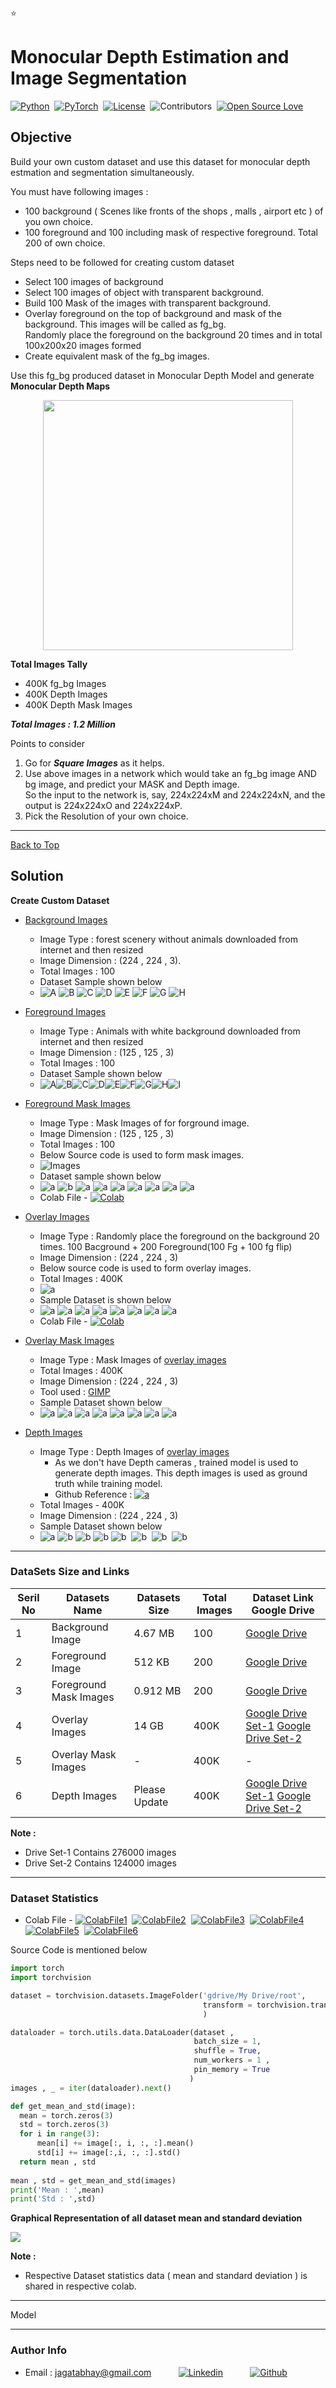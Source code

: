 :star:

# Monocular Depth Estimation and Image Segmentation
[![Python](https://img.shields.io/badge/Language%20%26%20Version-Python%203.6%2B-brightgreen)](https://www.python.org/)&nbsp;&nbsp;[![PyTorch](https://img.shields.io/badge/Library-PyTorch/OpenCV2-brightgreen)](https://pytorch.org)&nbsp;&nbsp;[![License](https://img.shields.io/badge/LICENSE-MIT-brightgreen)](https://github.com/jagatabhay/TSAI/blob/master/LICENSE)&nbsp;&nbsp;![Contributors](https://img.shields.io/github/contributors/jagatabhay/TSAI?style=plastic)&nbsp;&nbsp;[![Open Source Love](https://badges.frapsoft.com/os/v1/open-source.png?v=103)](https://github.com/ellerbrock/open-source-badges/)&nbsp;&nbsp;


## Objective

Build your own custom dataset and use this dataset for monocular depth estmation and segmentation simultaneously.

You must have following images :
 * 100 background ( Scenes like fronts of the shops , malls , airport etc ) of you own choice.
 * 100 foreground and 100 including mask of respective foreground. Total 200 of own choice.


Steps need to be followed for creating custom dataset
 * Select 100 images of background
 * Select 100 images of object with transparent background.
 * Build 100 Mask of the images with transparent background.
 * Overlay foreground on the top of background and mask of the background. This images will be called as fg_bg.\
   Randomly place the foreground on the background 20 times and in total 100x200x20 images formed 
 * Create equivalent mask of the fg_bg images.

Use this fg_bg produced dataset in Monocular Depth Model and generate **Monocular Depth Maps**

<p align="center">
   <img width="400" height="400" src="https://2.bp.blogspot.com/-x8Ft8PeU5t4/W_2GXlXjYqI/AAAAAAAADi4/-h__RwPtD4Y9WcjfiOMlCuyTpTkwK6m1gCLcBGAs/s1600/image7.png">
</p> 


**Total Images Tally**
* 400K fg_bg Images
* 400K Depth Images
* 400K Depth Mask Images

***Total Images : 1.2 Million***


Points to consider
1. Go for ***Square Images***  as it helps.
1. Use above images in a network which would take an fg_bg image AND bg image, and predict your MASK and Depth image.\
   So the input to the network is, say, 224x224xM and 224x224xN, and the output is 224x224xO and 224x224xP.
1. Pick the Resolution of your own choice.


---

[Back to Top](#rcnn-and-monocular-depth-estimation)

## Solution

**Create Custom Dataset**

- [Background Images](#background-images)
   - Image Type : forest scenery without animals downloaded from internet and then resized
   - Image Dimension : (224 , 224 , 3).
   - Total Images : 100
   - Dataset Sample shown below
   - ![A](https://github.com/jagatabhay/TSAI/blob/master/S15/background/bg001.jpg)&nbsp;![B](https://github.com/jagatabhay/TSAI/blob/master/S15/background/bg013.jpg)&nbsp;![C](https://github.com/jagatabhay/TSAI/blob/master/S15/background/bg025.jpg)&nbsp;![D](https://github.com/jagatabhay/TSAI/blob/master/S15/background/bg035.jpg)&nbsp;![E](https://github.com/jagatabhay/TSAI/blob/master/S15/background/bg050.jpg)&nbsp;![F](https://github.com/jagatabhay/TSAI/blob/master/S15/background/bg052.jpg)&nbsp;![G](https://github.com/jagatabhay/TSAI/blob/master/S15/background/bg073.jpg)&nbsp;![H](https://github.com/jagatabhay/TSAI/blob/master/S15/background/bg080.jpg)


- [Foreground Images](#forground-images)
  - Image Type : Animals with white background downloaded from internet and then resized
  - Image Dimension : (125 , 125 , 3)
  - Total Images : 100
  - Dataset Sample shown below
  - ![A](https://github.com/jagatabhay/TSAI/blob/master/S15/foreground/fg001.jpg)![B](https://github.com/jagatabhay/TSAI/blob/master/S15/foreground/fg005.jpg)![C](https://github.com/jagatabhay/TSAI/blob/master/S15/foreground/fg015.jpg)![D](https://github.com/jagatabhay/TSAI/blob/master/S15/foreground/fg020.jpg)![E](https://github.com/jagatabhay/TSAI/blob/master/S15/foreground/fg024.jpg)![F](https://github.com/jagatabhay/TSAI/blob/master/S15/foreground/fg036.jpg)![G](https://github.com/jagatabhay/TSAI/blob/master/S15/foreground/fg046.jpg)![H](https://github.com/jagatabhay/TSAI/blob/master/S15/foreground/fg053.jpg)![I](https://github.com/jagatabhay/TSAI/blob/master/S15/foreground/fg061.jpg)

- [Foreground Mask Images](#foreground-mask-images)
   - Image Type : Mask Images of for forground image.
   - Image Dimension : (125 , 125 , 3)
   - Total Images : 100
   - Below Source code is used to form mask images.
   - ![Images](https://github.com/jagatabhay/TSAI/blob/master/S15/foreground%20masks/carbon.png)
   - Dataset sample shown below
   - ![a](https://github.com/jagatabhay/TSAI/blob/master/S15/foreground%20masks/ms021.jpg)&nbsp;![b](https://github.com/jagatabhay/TSAI/blob/master/S15/foreground%20masks/ms027.jpg)&nbsp;![a](https://github.com/jagatabhay/TSAI/blob/master/S15/foreground%20masks/ms033.jpg)&nbsp;![a](https://github.com/jagatabhay/TSAI/blob/master/S15/foreground%20masks/ms058.jpg)&nbsp;![a](https://github.com/jagatabhay/TSAI/blob/master/S15/foreground%20masks/ms062.jpg)&nbsp;![a](https://github.com/jagatabhay/TSAI/blob/master/S15/foreground%20masks/ms069.jpg)&nbsp;![a](https://github.com/jagatabhay/TSAI/blob/master/S15/foreground%20masks/ms074.jpg)&nbsp;![a](https://github.com/jagatabhay/TSAI/blob/master/S15/foreground%20masks/ms078.jpg)&nbsp;![a](https://github.com/jagatabhay/TSAI/blob/master/S15/foreground%20masks/ms084.jpg)&nbsp;
   - Colab File - [![Colab](https://github.com/jagatabhay/TSAI/blob/master/openincolablogo.JPG)](https://github.com/jagatabhay/TSAI/blob/master/S15/InvertImage.ipynb)
 
 - [Overlay Images](#overlay-images)
   - Image Type : Randomly place the foreground on the background 20 times. 100 Bacground + 200 Foreground(100 Fg + 100 fg flip)
   - Image Dimension : (224 , 224 , 3)
   - Below source code is used to form overlay images.
   - Total Images : 400K
   - ![a](https://github.com/jagatabhay/TSAI/blob/master/S15/overlayImages/overlayImgSourceCode.png)
   - Sample Dataset is shown below
   - ![a](https://github.com/jagatabhay/TSAI/blob/master/S15/overlayImages/fg_bg105190.jpg)&nbsp;![a](https://github.com/jagatabhay/TSAI/blob/master/S15/overlayImages/fg_bg125460.jpg)&nbsp;![a](https://github.com/jagatabhay/TSAI/blob/master/S15/overlayImages/fg_bg156810.jpg)&nbsp;![a](https://github.com/jagatabhay/TSAI/blob/master/S15/overlayImages/fg_bg82.jpg)&nbsp;![a](https://github.com/jagatabhay/TSAI/blob/master/S15/overlayImages/fg_bg66125.jpg)&nbsp;![a](https://github.com/jagatabhay/TSAI/blob/master/S15/overlayImages/fg_bg258129.jpg)&nbsp;![a](https://github.com/jagatabhay/TSAI/blob/master/S15/overlayImages/fg_bg229170.jpg)&nbsp;![a](https://github.com/jagatabhay/TSAI/blob/master/S15/overlayImages/fg_bg193472.jpg)&nbsp;
   - Colab File - [![Colab](https://github.com/jagatabhay/TSAI/blob/master/openincolablogo.JPG)](https://github.com/jagatabhay/TSAI/blob/master/S15/fg_bg.ipynb)
   
   
 - [Overlay Mask Images](#overlay-mask-images)
   - Image Type : Mask Images of [overlay images](#overlay-images)
   - Total Images : 400K
   - Image Dimension : (224 , 224 , 3)
   - Tool used : [GIMP](https://www.gimp.org/)
   - Sample Dataset shown below
   - ![a](https://github.com/jagatabhay/TSAI/blob/master/S15/groundtruth_overlaymask/fg_bg100051.jpg)&nbsp;![a](https://github.com/jagatabhay/TSAI/blob/master/S15/groundtruth_overlaymask/fg_bg124052.jpg)&nbsp;![a](https://github.com/jagatabhay/TSAI/blob/master/S15/groundtruth_overlaymask/fg_bg136056.jpg)&nbsp;![a](https://github.com/jagatabhay/TSAI/blob/master/S15/groundtruth_overlaymask/fg_bg184068.jpg)&nbsp;![a](https://github.com/jagatabhay/TSAI/blob/master/S15/groundtruth_overlaymask/fg_bg42001.jpg)&nbsp;![a](https://github.com/jagatabhay/TSAI/blob/master/S15/groundtruth_overlaymask/fg_bg74035.jpg)&nbsp;![a](https://github.com/jagatabhay/TSAI/blob/master/S15/groundtruth_overlaymask/fg_bg88042.jpg)&nbsp;![a](https://github.com/jagatabhay/TSAI/blob/master/S15/groundtruth_overlaymask/fg_bg90046.jpg)&nbsp;



- [Depth Images](#depth-images)
   - Image Type : Depth Images of [overlay images](#overlay-images)
     - As we don't have Depth cameras , trained model is used to generate depth images. This depth images is used as ground truth while training model.
     - Github Reference : [![a](https://github.com/jagatabhay/TSAI/blob/master/S13/githublogo.png)](https://github.com/priya-dwivedi/Deep-Learning)
   - Total Images - 400K
   - Image Dimension : (224 , 224 , 3)
   - Sample Dataset shown below
   - ![a](https://github.com/jagatabhay/TSAI/blob/master/S15/groundtruth_depthmages/fg_bg16009.jpg)&nbsp;![b](https://github.com/jagatabhay/TSAI/blob/master/S15/groundtruth_depthmages/fg_bg16162.jpg)&nbsp;![b](https://github.com/jagatabhay/TSAI/blob/master/S15/groundtruth_depthmages/fg_bg200.jpg)&nbsp;![b](https://github.com/jagatabhay/TSAI/blob/master/S15/groundtruth_depthmages/fg_bg4057.jpg)&nbsp;![b](https://github.com/jagatabhay/TSAI/blob/master/S15/groundtruth_depthmages/fg_bg50.jpg)&nbsp;
![b](https://github.com/jagatabhay/TSAI/blob/master/S15/groundtruth_depthmages/fg_bg5507.jpg)&nbsp;
![b](https://github.com/jagatabhay/TSAI/blob/master/S15/groundtruth_depthmages/fg_bg8126.jpg)&nbsp;
![b](https://github.com/jagatabhay/TSAI/blob/master/S15/groundtruth_depthmages/fg_bg8407.jpg)&nbsp;


---

### DataSets Size and Links

| Seril No | Datasets Name | Datasets Size | Total Images | Dataset Link Google Drive |
| -------- | ------------ | -------------- | ------------ | ----------------- |
| 1 | Background Image |  4.67 MB | 100 | [Google Drive](https://drive.google.com/drive/folders/1plfyAcoQm6BM6xwXn0vTWWda84qur6VU?usp=sharing) |
| 2 | Foreground Image | 512 KB | 200 | [Google Drive](https://drive.google.com/drive/folders/1JDmJYgzkoyvdA79zQfoTZ1JACKIzbcdQ?usp=sharing) |
| 3 | Foreground Mask Images | 0.912 MB | 200 | [Google Drive](https://drive.google.com/drive/folders/1PZoZ19E523IfehC_Xw-CGywsxEuaRq-o?usp=sharing) |
| 4 | Overlay Images | 14 GB | 400K | [Google Drive Set-1](https://drive.google.com/drive/folders/1vPEjYFLWSt6PdI4MEpcsjiU04aqyO3g3?usp=sharing) [Google Drive Set-2](https://drive.google.com/drive/folders/1SXZ-U16ciWNMm1zlF_skTyEbhX89kKwR) |
| 5 | Overlay Mask Images | - | 400K | - |
| 6 | Depth Images | Please Update | 400K | [Google Drive Set-1](https://drive.google.com/drive/folders/15lSuGG3oyg3A3_SP_N6CXHi1iFVtL74J?usp=sharing) [Google Drive Set-2](https://drive.google.com/drive/folders/1oc1hO56bwnFgg9F1b3Z32OgFXDaPNJXi) |

**Note :**
  - Drive Set-1 Contains 276000 images
  - Drive Set-2 Contains 124000 images

---

### Dataset Statistics
- Colab File - [![ColabFile1](https://github.com/jagatabhay/TSAI/blob/master/openincolablogo.JPG)](https://github.com/jagatabhay/TSAI/blob/master/S15/DatasetStats_bg.ipynb)&nbsp;&nbsp;[![ColabFile2](https://github.com/jagatabhay/TSAI/blob/master/openincolablogo.JPG)](https://github.com/jagatabhay/TSAI/blob/master/S15/DatasetStats_fg.ipynb)&nbsp;&nbsp;[![ColabFile3](https://github.com/jagatabhay/TSAI/blob/master/openincolablogo.JPG)](https://github.com/jagatabhay/TSAI/blob/master/S15/DatasetStats_fgmask.ipynb)&nbsp;&nbsp;[![ColabFile4](https://github.com/jagatabhay/TSAI/blob/master/openincolablogo.JPG)](https://github.com/jagatabhay/TSAI/blob/master/S15/DatasetStats_fgbg.ipynb)&nbsp;&nbsp;[![ColabFile5](https://github.com/jagatabhay/TSAI/blob/master/openincolablogo.JPG)](https://github.com/jagatabhay/TSAI/blob/master/S15/DatasetStats_fgbgDepth.ipynb)&nbsp;&nbsp;[![ColabFile6](https://github.com/jagatabhay/TSAI/blob/master/openincolablogo.JPG)](https://github.com/jagatabhay/TSAI/blob/master/S15/DatasetStats_fgbgmask.ipynb)&nbsp;&nbsp;

Source Code is mentioned below

``` Python
import torch
import torchvision

dataset = torchvision.datasets.ImageFolder('gdrive/My Drive/root',
                                           transform = torchvision.transforms.ToTensor() 
                                           )

dataloader = torch.utils.data.DataLoader(dataset ,
                                         batch_size = 1,
                                         shuffle = True,
                                         num_workers = 1 , 
                                         pin_memory = True 
                                        )
images , _ = iter(dataloader).next()

def get_mean_and_std(image):
  mean = torch.zeros(3)
  std = torch.zeros(3)
  for i in range(3):
      mean[i] += image[:, i, :, :].mean()
      std[i] += image[:,i, :, :].std()
  return mean , std 
  
mean , std = get_mean_and_std(images)
print('Mean : ',mean)
print('Std : ',std)

```
**Graphical Representation of all dataset mean and standard deviation**


![](https://github.com/jagatabhay/TSAI/blob/master/S15/DatasetsCharts.JPG)

**Note :**
 - Respective Dataset statistics data ( mean and standard deviation ) is shared in respective colab.

---

Model

--- 
### Author Info
- Email : jagatabhay@gmail.com   &nbsp;&nbsp;&nbsp;&nbsp;&nbsp;&nbsp;&nbsp;&nbsp;&nbsp; [![Linkedin](https://github.com/jagatabhay/TSAI/blob/master/logo.png)](https://www.linkedin.com/in/jagatnandan-prasad-240042129/)  &nbsp;&nbsp;&nbsp;&nbsp;&nbsp;&nbsp;&nbsp;&nbsp;&nbsp;  [![Github](https://github.com/jagatabhay/TSAI/blob/master/S13/githublogo.png)](https://github.com/jagatabhay)
